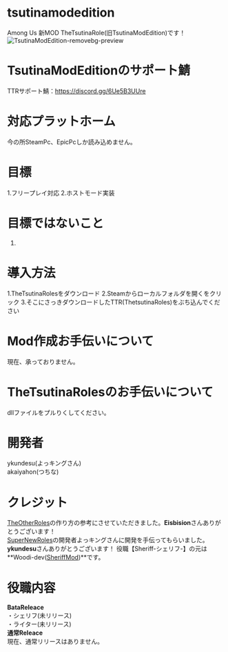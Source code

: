# tsutinamodedition
Among Us 新MOD TheTsutinaRole(旧TsutinaModEdition)です！
![TsutinaModEdition-removebg-preview](https://user-images.githubusercontent.com/93066074/158156517-17b47bd9-2645-4d0c-b9e1-0782a323761f.png)
# TsutinaModEditionのサポート鯖
TTRサポート鯖：https://discord.gg/6Ue5B3UUre
# 対応プラットホーム
今の所SteamPc、EpicPcしか読み込めません。
# 目標
1.フリープレイ対応
2.ホストモード実装
# 目標ではないこと
1.
# 導入方法
1.TheTsutinaRolesをダウンロード
2.Steamからローカルフォルダを開くをクリック
3.そこにさっきダウンロードしたTTR(ThetsutinaRoles)をぶち込んでください
# Mod作成お手伝いについて
現在、承っておりません。
# TheTsutinaRolesのお手伝いについて
dllファイルをプルりくしてください。
# 開発者
ykundesu(よっキングさん)　　　　　　　　　　　　　　　　　　　　　　　　　　　　　　　　　　　　　　　　　　　　　　　　　　　　　　　　　　　　　　　　　　　　　　　　　　　　　　　　　　　　　　　　
akaiyahon(つちな)
# クレジット
[TheOtherRoles](/TheOtherRoles)の作り方の参考にさせていただきました。**Eisbision**さんありがとうございます！                                   
[SuperNewRoles](/SuperNewRoles)の開発者よっキングさんに開発を手伝ってもらいました。**ykundesu**さんありがとうございます！
役職【Sheriff-シェリフ-】の元は**Woodi-dev([SheriffMod](/Among-Us-Sheriff-Mod))**です。    　　　　　　　　　　　　　                                                　
# 役職内容
**BataReleace**                                                                                                                                                 
・シェリフ(未リリース)　　　　　　　　　　　　　　　　　　　　　　　　　　　　　　　　　　　　　　　　　　　　　　　　　　　　　　　　　　　　　　　　　　　　　　　　　　　　　　　　　　　 
・ライター(未リリース)　　　　　　　　　　　　　　　　　　　　　　　　　　　　　　　　　　　　　　　　　　　　　　　　　　　　　　　　　　　　　　　　　　　　　　　　　　　　　　　　　　　　　　　　　　　　　　　　　　　　　　　　　　　　　　　　　　　　　　　　　　　　　　　　　　　　　　　　　　　　　　　　　　　　　　　　　　　　　　　　　　　　
**通常Releace**　　　　　　　　　　　　　　　　　　　　　　　　　　　　　　　　　　　　　　　　　　　　　　　　　　　　　　　　　　　　　　　　　　　　　　　　　　　　　　　　　　　　　
現在、通常リリースはありません。

